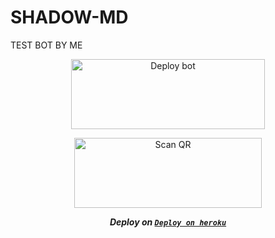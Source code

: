 # SHADOW-MD
TEST BOT BY ME <br>


<div align="center">
<a href="https://github.com/JoyBoySer/SHADOW-MD/fork" target="blank"><img align="center" src="https://i.imgur.com/cxaSEWe.png" alt="Deploy bot" height="112" width="310" /></a>
  <div>
  

   
<a href="https://bit.ly/m/SHADOW-MD"><img align="center" src="https://i.imgur.com/dzPTA6u.png" alt="Scan QR" height="112" width="300" /></a><br>

</center>
 
***Deploy on [`Deploy on heroku`]( https://dashboard.heroku.com/new?template=https://github.com/JoyBoySer/SHADOW-MD.git)***
